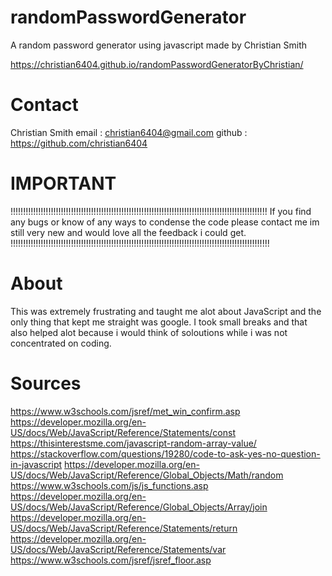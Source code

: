 # randomPasswordGenerator
 A random password generator using javascript made by Christian Smith

https://christian6404.github.io/randomPasswordGeneratorByChristian/



 
 # Contact
 Christian Smith
 email : christian6404@gmail.com
 github : https://github.com/christian6404


# IMPORTANT
!!!!!!!!!!!!!!!!!!!!!!!!!!!!!!!!!!!!!!!!!!!!!!!!!!!!!!!!!!!!!!!!!!!!!!!!!!!!!!!!!!!!!!!!!!!!!!!!!!!!!!
If you find any bugs or know of any ways to condense the code please contact me im still very new and would love all the feedback i could get.
!!!!!!!!!!!!!!!!!!!!!!!!!!!!!!!!!!!!!!!!!!!!!!!!!!!!!!!!!!!!!!!!!!!!!!!!!!!!!!!!!!!!!!!!!!!!!!!!!!!!!!!
 
# About
This was extremely frustrating and taught me alot about JavaScript and the only thing that kept me straight was google.
I took small breaks and that also helped alot because i would think of soloutions while i was not concentrated on coding.

# Sources 
https://www.w3schools.com/jsref/met_win_confirm.asp
https://developer.mozilla.org/en-US/docs/Web/JavaScript/Reference/Statements/const
https://thisinterestsme.com/javascript-random-array-value/
https://stackoverflow.com/questions/19280/code-to-ask-yes-no-question-in-javascript
https://developer.mozilla.org/en-US/docs/Web/JavaScript/Reference/Global_Objects/Math/random
https://www.w3schools.com/js/js_functions.asp
https://developer.mozilla.org/en-US/docs/Web/JavaScript/Reference/Global_Objects/Array/join
https://developer.mozilla.org/en-US/docs/Web/JavaScript/Reference/Statements/return
https://developer.mozilla.org/en-US/docs/Web/JavaScript/Reference/Statements/var
https://www.w3schools.com/jsref/jsref_floor.asp
